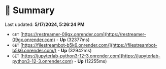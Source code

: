 # 📖 Summary
Last updated: **5/17/2024, 5:26:24 PM**

- `GET` [https://restreamer-09gx.onrender.com](https://restreamer-09gx.onrender.com) - **Up** (32377ms)
- `GET` [https://filestreambot-b5k6.onrender.com/](https://filestreambot-b5k6.onrender.com/) - **Up** (32942ms)
- `GET` [https://jupyterlab-python3-12-3.onrender.com](https://jupyterlab-python3-12-3.onrender.com) - **Up** (12255ms)

